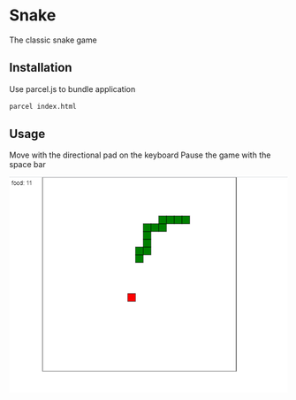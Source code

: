 # Snake

The classic snake game 

## Installation

Use parcel.js to bundle application

```bash
parcel index.html
```

## Usage

Move with the directional pad on the keyboard
Pause the game with the space bar



![alt Snake](https://github.com/incrinage/snake/blob/main/snake.PNG)

